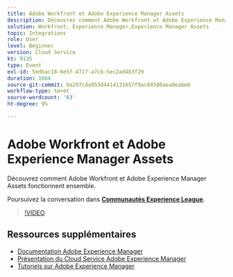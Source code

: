 ```yaml
---
title: Adobe Workfront et Adobe Experience Manager Assets
description: Découvrez comment Adobe Workfront et Adobe Experience Manager Assets fonctionnent ensemble.
solution: Workfront, Experience Manager,Experience Manager Assets
topic: Integrations
role: User
level: Beginner
version: Cloud Service
kt: 9135
type: Event
exl-id: 5edbac18-6e5f-4717-a7cb-5ec2ad4b3f29
duration: 1664
source-git-commit: 9a297cda953d4414131657f9ac84580aea0eabeb
workflow-type: tm+mt
source-wordcount: '63'
ht-degree: 9%

---
```


# Adobe Workfront et Adobe Experience Manager Assets

Découvrez comment Adobe Workfront et Adobe Experience Manager Assets fonctionnent ensemble.

Poursuivez la conversation dans **[Communautés Experience League](https://adobe.ly/3kHfJED)**.

>[!VIDEO](https://video.tv.adobe.com/v/337578/?quality=12&learn=on&hidetitle=true)

## Ressources supplémentaires

- [Documentation Adobe Experience Manager](https://experienceleague.adobe.com/docs/experience-manager-cloud-service.html)
- [Présentation du Cloud Service Adobe Experience Manager](https://experienceleague.adobe.com/docs/experience-manager-cloud-service/overview/home.html)
- [Tutoriels sur Adobe Experience Manager](https://experienceleague.adobe.com/docs/experience-manager-tutorials.html)
